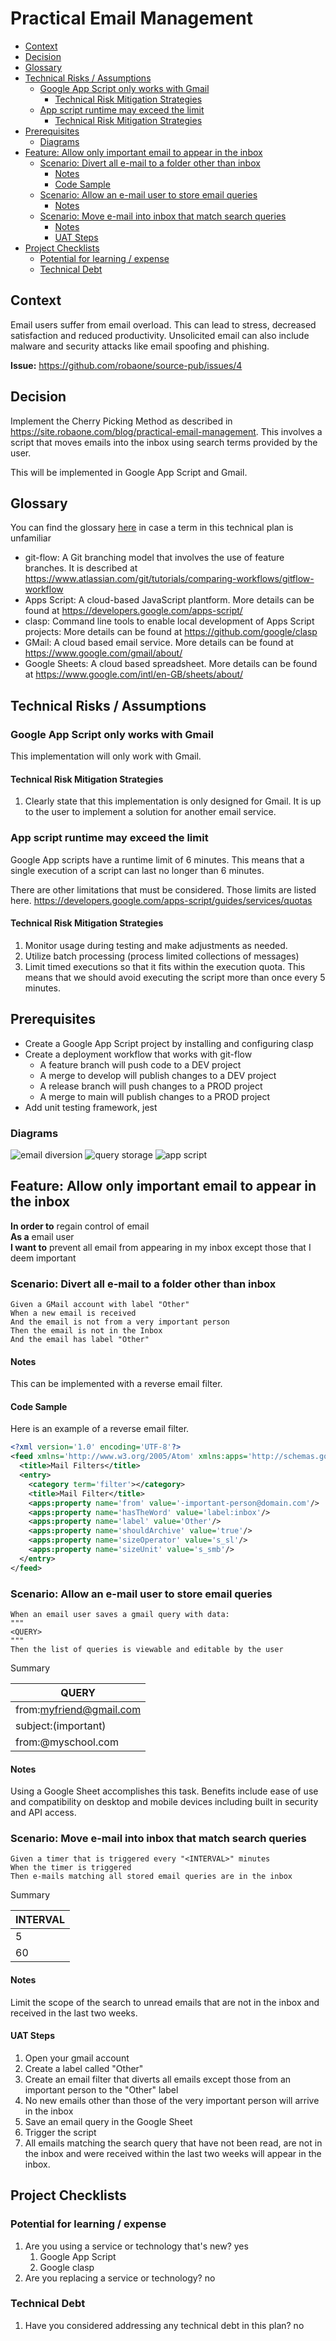 # Practical Email Management

<!-- toc -->

- [Context](#context)
- [Decision](#decision)
- [Glossary](#glossary)
- [Technical Risks / Assumptions](#technical-risks--assumptions)
  * [Google App Script only works with Gmail](#google-app-script-only-works-with-gmail)
    + [Technical Risk Mitigation Strategies](#technical-risk-mitigation-strategies)
  * [App script runtime may exceed the limit](#app-script-runtime-may-exceed-the-limit)
    + [Technical Risk Mitigation Strategies](#technical-risk-mitigation-strategies-1)
- [Prerequisites](#prerequisites)
  * [Diagrams](#diagrams)
- [Feature: Allow only important email to appear in the inbox](#feature-allow-only-important-email-to-appear-in-the-inbox)
  * [Scenario: Divert all e-mail to a folder other than inbox](#scenario-divert-all-e-mail-to-a-folder-other-than-inbox)
    + [Notes](#notes)
    + [Code Sample](#code-sample)
  * [Scenario: Allow an e-mail user to store email queries](#scenario-allow-an-e-mail-user-to-store-email-queries)
    + [Notes](#notes-1)
  * [Scenario: Move e-mail into inbox that match search queries](#scenario-move-e-mail-into-inbox-that-match-search-queries)
    + [Notes](#notes-2)
    + [UAT Steps](#uat-steps)
- [Project Checklists](#project-checklists)
  * [Potential for learning / expense](#potential-for-learning--expense)
  * [Technical Debt](#technical-debt)

<!-- tocstop -->

## Context

Email users suffer from email overload.  This can lead to stress, decreased satisfaction and reduced productivity.  Unsolicited email can also include malware and security attacks like email spoofing and phishing.

**Issue:** https://github.com/robaone/source-pub/issues/4

## Decision

Implement the Cherry Picking Method as described in https://site.robaone.com/blog/practical-email-management.  This involves a script that moves emails into the inbox using search terms provided by the user.

This will be implemented in Google App Script and Gmail.

## Glossary

You can find the glossary [here](https://github.com/robaone/source-pub/blob/main/glossary.md) in case a term in this technical plan is unfamiliar

- git-flow: A Git branching model that involves the use of feature branches.  It is described at https://www.atlassian.com/git/tutorials/comparing-workflows/gitflow-workflow
- Apps Script: A cloud-based JavaScript plantform.  More details can be found at https://developers.google.com/apps-script/
- clasp: Command line tools to enable local development of Apps Script projects: More details can be found at https://github.com/google/clasp
- GMail: A cloud based email service.  More details can be found at https://www.google.com/gmail/about/
- Google Sheets: A cloud based spreadsheet.  More details can be found at https://www.google.com/intl/en-GB/sheets/about/

## Technical Risks / Assumptions

### Google App Script only works with Gmail

This implementation will only work with Gmail.

#### Technical Risk Mitigation Strategies

1. Clearly state that this implementation is only designed for Gmail.  It is up to the user to implement a solution for another email service.

### App script runtime may exceed the limit

Google App scripts have a runtime limit of 6 minutes.  This means that a single execution of a script can last no longer than 6 minutes.

There are other limitations that must be considered.  Those limits are listed here. 
https://developers.google.com/apps-script/guides/services/quotas

#### Technical Risk Mitigation Strategies

1. Monitor usage during testing and make adjustments as needed.
1. Utilize batch processing (process limited collections of messages)
1. Limit timed executions so that it fits within the execution quota.  This means that we should avoid executing the script more than once every 5 minutes.

## Prerequisites

- Create a Google App Script project by installing and configuring clasp
- Create a deployment workflow that works with git-flow
  - A feature branch will push code to a DEV project
  - A merge to develop will publish changes to a DEV project
  - A release branch will push changes to a PROD project
  - A merge to main will publish changes to a PROD project
- Add unit testing framework, jest

### Diagrams

![email diversion](https://user-images.githubusercontent.com/1625881/166932743-08f20c31-fe8e-450d-9e9e-609648b0293a.png)
![query storage](https://user-images.githubusercontent.com/1625881/166933114-09c40639-d3fb-4e57-b294-5f89280d6567.png)
![app script](https://user-images.githubusercontent.com/1625881/167252609-22b8db43-e63c-440d-a762-30488f9f380a.png)

## Feature: Allow only important email to appear in the inbox

**In order to** regain control of email  
**As a** email user  
**I want to** prevent all email from appearing in my inbox except those that I deem important  

### Scenario: Divert all e-mail to a folder other than inbox

```gherkin
Given a GMail account with label "Other"
When a new email is received
And the email is not from a very important person
Then the email is not in the Inbox
And the email has label "Other"
```

#### Notes

This can be implemented with a reverse email filter.

#### Code Sample

Here is an example of a reverse email filter.

```xml
<?xml version='1.0' encoding='UTF-8'?>
<feed xmlns='http://www.w3.org/2005/Atom' xmlns:apps='http://schemas.google.com/apps/2006'>
  <title>Mail Filters</title>
  <entry>
    <category term='filter'></category>
    <title>Mail Filter</title>
    <apps:property name='from' value='-important-person@domain.com'/>
    <apps:property name='hasTheWord' value='label:inbox'/>
    <apps:property name='label' value='Other'/>
    <apps:property name='shouldArchive' value='true'/>
    <apps:property name='sizeOperator' value='s_sl'/>
    <apps:property name='sizeUnit' value='s_smb'/>
  </entry>
</feed>
```

### Scenario: Allow an e-mail user to store email queries 

```gherkin
When an email user saves a gmail query with data:
"""
<QUERY>
"""
Then the list of queries is viewable and editable by the user
```

Summary

| QUERY                   |
|-------------------------|
| from:myfriend@gmail.com |
| subject:(important)     |
| from:@myschool.com      |

#### Notes

Using a Google Sheet accomplishes this task.
Benefits include ease of use and compatibility on desktop and mobile devices
including built in security and API access.

### Scenario: Move e-mail into inbox that match search queries

```gherkin
Given a timer that is triggered every "<INTERVAL>" minutes
When the timer is triggered
Then e-mails matching all stored email queries are in the inbox
```

Summary

| INTERVAL |
|----------|
| 5        |
| 60       |

#### Notes

Limit the scope of the search to unread emails that are not in the inbox and received in the last two weeks.

#### UAT Steps

1. Open your gmail account
2. Create a label called "Other"
3. Create an email filter that diverts all emails except those from an important person to the "Other" label
4. No new emails other than those of the very important person will arrive in the inbox
4. Save an email query in the Google Sheet
5. Trigger the script
7. All emails matching the search query that have not been read, are not in the inbox and were received within the last two weeks will appear in the inbox.

## Project Checklists

### Potential for learning / expense
1. Are you using a service or technology that's new? yes
   1. Google App Script
   1. Google clasp
2. Are you replacing a service or technology? no

### Technical Debt

1. Have you considered addressing any technical debt in this plan? no
